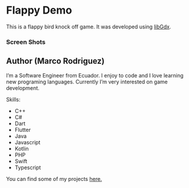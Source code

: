 # Flappy Demo

This is a flappy bird knock off game. It was developed using [libGdx].

### Screen Shots


## Author (Marco Rodriguez)
I’m a Software Engineer from Ecuador. I enjoy to code and I love learning new programing languages. Currently I’m very interested on game development.

Skills:

- C++
- C#
- Dart
- Flutter
- Java
- Javascript
- Kotlin
- PHP
- Swift
- Typescript

You can find some of my projects [here.](https://github.com/marcorod94)

[//]: #
[libGDX]: <https://libgdx.badlogicgames.com/>
